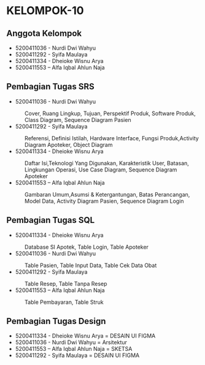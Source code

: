 # KELOMPOK-10

## Anggota Kelompok
<ul>
 <li>5200411036 - Nurdi Dwi Wahyu</li>
 <li>5200411292 - Syifa Maulaya</li>
 <li>5200411334 - Dheioke Wisnu Arya</li>
 <li>5200411553 – Alfa Iqbal Ahlun Naja</li>
</ul>

## Pembagian Tugas SRS
<ul>
 <li>5200411036 - Nurdi Dwi Wahyu</li>
  <ol>Cover, Ruang Lingkup, Tujuan, Perspektif Produk, Software Produk, Class Diagram, Sequence Diagram Pasien</ol>
 <li>5200411292 - Syifa Maulaya</li>
  <ol>Referensi, Definisi Istilah, Hardware Interface, Fungsi Produk,Activity Diagram Apoteker,  Object Diagram</ol>
 <li>5200411334 - Dheioke Wisnu Arya</li>
  <ol>Daftar Isi,Teknologi Yang Digunakan, Karakteristik User, Batasan,  Lingkungan Operasi, Use Case Diagram, Sequence Diagram Apoteker</ol>
 <li>5200411553 – Alfa Iqbal Ahlun Naja</li>
  <ol>Gambaran Umum,Asumsi & Ketergantungan, Batas Perancangan, Model Data, Activity Diagram Pasien, Sequence Diagram Login</ol>
</ul>

## Pembagian Tugas SQL
<ul>
 <li>5200411334 - Dheioke Wisnu Arya</li>
  <ol>Database SI Apotek, Table Login, Table Apoteker</ol>
 <li>5200411036 - Nurdi Dwi Wahyu</li>
  <ol>Table Pasien, Table Input Data, Table Cek Data Obat</ol>
 <li>5200411292 - Syifa Maulaya</li>
  <ol>Table Resep, Table Tanpa Resep</ol>
 <li>5200411553 – Alfa Iqbal Ahlun Naja</li>
  <ol>Table Pembayaran, Table Struk</ol>
</ul>

## Pembagian Tugas Design
<ul>
 <li>5200411334 - Dheioke Wisnu Arya = DESAIN UI FIGMA</li>
 <li>5200411036 - Nurdi Dwi Wahyu = Arsitektur</li>
 <li>5200411553 – Alfa Iqbal Ahlun Naja = SKETSA</li>
 <li>5200411292 - Syifa Maulaya = DESAIN UI FIGMA</li>
</ul>
